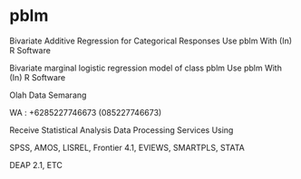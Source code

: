 # pblm
Bivariate Additive Regression for Categorical Responses Use pblm With (In) R Software

Bivariate marginal logistic regression model of class pblm Use pblm With (In) R Software

Olah Data Semarang

WA : +6285227746673 (085227746673)

Receive Statistical Analysis Data Processing Services Using

SPSS, AMOS, LISREL, Frontier 4.1, EVIEWS, SMARTPLS, STATA

DEAP 2.1, ETC
